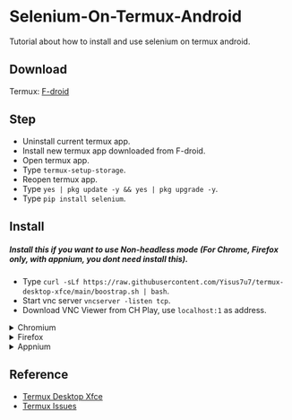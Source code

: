 # Selenium-On-Termux-Android
Tutorial about how to install and use selenium on termux android.

Download
--------

Termux: [F-droid](https://f-droid.org/repo/com.termux_118.apk)

Step
-----

- Uninstall current termux app.
- Install new termux app downloaded from F-droid.
- Open termux app.
- Type ```termux-setup-storage```.
- Reopen termux app.
- Type ```yes | pkg update -y && yes | pkg upgrade -y```.
- Type ```pip install selenium```.

Install
-------

##### Install this if you want to use Non-headless mode ***(For Chrome, Firefox only, with appnium, you dont need install this)***.
- Type ```curl -sLf https://raw.githubusercontent.com/Yisus7u7/termux-desktop-xfce/main/boostrap.sh | bash```.
- Start vnc server ```vncserver -listen tcp```.
- Download VNC Viewer from CH Play, use ```localhost:1``` as address.

<details>
<summary>Chromium</summary>
  
#### Requirement Library
```
yes | pkg install x11-repo -y
yes | pkg install tur-repo -y
yes | pkg install chromium -y
```

### Chromium headless
```
from selenium import webdriver
options = webdriver.ChromeOptions()
options.add_argument("--headless=new")
driver = webdriver.Chrome(options=options)
driver.get("https://www.google.com")
driver.save_screenshot("/sdcard/download/screenshot.png")
driver.quit()
```

### Non-headless Chromium
```
from selenium import webdriver
options = webdriver.ChromeOptions()
options.add_argument("--display=:1")
driver = webdriver.Chrome(options=options)
driver.get("https://www.google.com")
driver.save_screenshot("/sdcard/download/screenshot.png")
driver.quit()
```

</details>

<details>
<summary>Firefox</summary>

#### Requirement Library
```
yes | pkg install x11-repo -y
yes | pkg install firefox -y
yes | pkg install geckodriver -y
```

### Firefox headless
```
from selenium import webdriver
options = webdriver.FirefoxOptions()
options.add_argument("--headless")
driver = webdriver.Firefox(options=options)
driver.get("https://www.google.com")
driver.save_screenshot("/sdcard/download/screenshot.png")
driver.quit()
```

### Non-headless Firefox
```
from selenium import webdriver
options = webdriver.FirefoxOptions()
options.add_argument("--display=:1")
driver = webdriver.Firefox(options=options)
driver.get("https://www.google.com")
driver.save_screenshot("/sdcard/download/screenshot.png")
driver.quit()
```

</details>

<details>
<summary>Appnium</summary>

- Big thanks to [@mauro199304](https://github.com/mauro199304), [@remo7777](https://github.com/remo7777/), [@lzhiyong](https://github.com/lzhiyong) for this tutorial.
- Tested on Android 9, you can also use command like ```adb install app.apk``` without error.

https://github.com/luanon404/Selenium-On-Termux-Android/assets/71830807/07e21df5-a0fd-41cd-b84a-76b3c2d5433f

#### Requirement
- PC/Laptop to active adb (only first time).

#### Requirement Library
```
yes | pkg install nodejs -y
npm install -g appium
pip install Appium-Python-Client
yes | pkg install wget -y
cd $HOME
wget https://github.com/Lzhiyong/termux-ndk/releases/download/android-sdk/android-sdk-aarch64.zip
unzip android-sdk-aarch64.zip -d android-sdk
rm -r android-sdk-aarch64.zip
echo "export ANDROID_HOME=/data/data/com.termux/files/home/android-sdk" >> ~/.profile
echo "export PATH=$PATH:$ANDROID_HOME/tools:$ANDROID_HOME/tools/bin:$ANDROID_HOME/platform-tools" >> ~/.profile
```

- After that, close termux and open again.

#### Step
- Enable Developer Mode.
- Enable USB connect.
- Connect your phone to PC/Laptop using usb plug.
- On PC/Laptop, open shell with administrator.
- Type ```Get-ExecutionPolicy```.
- If it returns ```Restricted```, then type ```Set-ExecutionPolicy AllSigned``` or ```Set-ExecutionPolicy Bypass -Scope Process```.
- Type ```Set-ExecutionPolicy Bypass -Scope Process -Force; [System.Net.ServicePointManager]::SecurityProtocol = [System.Net.ServicePointManager]::SecurityProtocol -bor 3072; iex ((New-Object System.Net.WebClient).DownloadString('https://community.chocolatey.org/install.ps1'))```.
- After install choco, type ```choco install adb```.
- Open cmd, type ```adb tcpip 5555```
- From now, you can unplug usb connect to PC/Laptop
- Open termux, type ```ifconfig```, save your device ip.

![ifconfig](https://github.com/luanon404/Selenium-On-Termux-Android/assets/71830807/58b5f7db-7422-40b8-b984-7ea3be0a6eae)

- Type ```adb kill-server```
- Type ```adb connect <device ip>```.
- Type ```appium``` for run adb server.
- Try this test python script.

```

```

</details>

Reference
---------

- [Termux Desktop Xfce](https://github.com/Yisus7u7/termux-desktop-xfce)
- [Termux Issues](https://github.com/termux/termux-packages/issues/2149)
